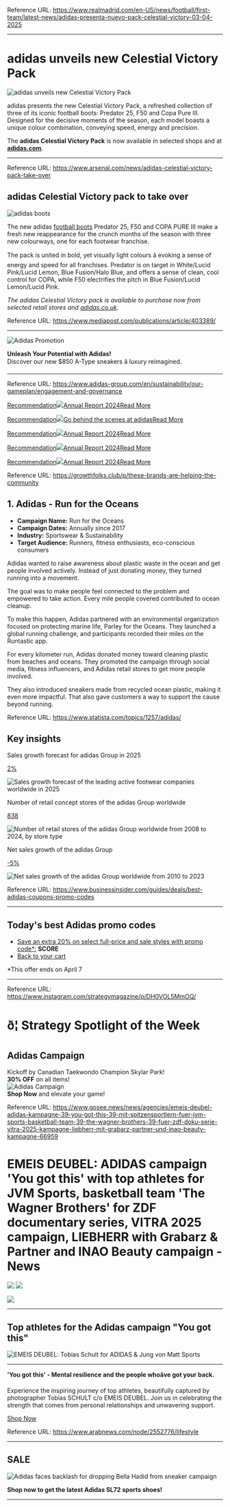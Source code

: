 Reference URL: https://www.realmadrid.com/en-US/news/football/first-team/latest-news/adidas-presenta-nuevo-pack-celestial-victory-03-04-2025 


---

#  adidas unveils new Celestial Victory Pack 

![adidas unveils new Celestial Victory Pack](https://publish-p47754-e237306.adobeaemcloud.com/adobe/dynamicmedia/deliver/dm-aid--c71fc0fd-1402-41f7-b0ab-70d977f36826/ND_BELLINGHAM_BOTAS_ADIDAS.app.webp?preferwebp=true)

adidas presents the new Celestial Victory Pack, a refreshed collection of three of its iconic football boots: Predator 25, F50 and Copa Pure III. Designed for the decisive moments of the season, each model boasts a unique colour combination, conveying speed, energy and precision.

The **adidas Celestial Victory Pack** is now available in selected shops and at [**adidas.com**](https://www.adidas.com/us/men-soccer-shoes).

---


Reference URL: https://www.arsenal.com/news/adidas-celestial-victory-pack-take-over 


## adidas Celestial Victory pack to take over

![adidas boots](https://www.arsenal.com/sites/default/files/styles/large_16x9/public/images/adidas-boots_zvcoslyu.png?h=6dff888f&auto=webp&itok=yefui5DF)

The new adidas [football boots](https://www.adidas.co.uk/men-football-shoes) Predator 25, F50 and COPA PURE III make a fresh new reappearance for the crunch months of the season with three new colourways, one for each footwear franchise.

The pack is united in bold, yet visually light colours â evoking a sense of energy and speed for all franchises. Predator is on target in White/Lucid Pink/Lucid Lemon, Blue Fusion/Halo Blue, and offers a sense of clean, cool control for COPA, while F50 electrifies the pitch in Blue Fusion/Lucid Lemon/Lucid Pink.

_The adidas Celestial Victory pack is available to purchase now from selected retail stores and_ [_adidas.co.uk_](https://www.adidas.co.uk/men-football-shoes)_._


Reference URL: https://www.mediapost.com/publications/article/403389/ 


---

![Adidas Promotion](https://s3.amazonaws.com/media.mediapost.com/dam/cropped/2025/02/13/screenshot-2025-02-13-at-100057-am_n2r1bQV.png)

**Unleash Your Potential with Adidas!**  
Discover our new $850 A-Type sneakers â luxury reimagined.  

---



Reference URL: https://www.adidas-group.com/en/sustainability/our-gameplan/engagement-and-governance 


[Recommendation![](https://res.cloudinary.com/confirmed-web/image/upload/v1743699515/adidas-group/images/2025/YGT-4_pesxcj.png)Annual Report 2024Read More](https://report.adidas-group.com/2024/en/)

[Recommendation![](https://res.cloudinary.com/confirmed-web/image/upload/v1743520286/adidas-group/images/3x4_mzw9lo.jpg)Go behind the scenes at adidasRead More](https://www.adidas-group.com/en/sustainability/our-gameplan/magazine)

[Recommendation![](https://res.cloudinary.com/confirmed-web/image/upload/v1743699515/adidas-group/images/2025/YGT-4_pesxcj.png)Annual Report 2024Read More](https://report.adidas-group.com/2024/en/)

[Recommendation![](https://res.cloudinary.com/confirmed-web/image/upload/v1743699515/adidas-group/images/2025/YGT-4_pesxcj.png)Annual Report 2024Read More](https://report.adidas-group.com/2024/en/)

[Recommendation![](https://res.cloudinary.com/confirmed-web/image/upload/v1743699515/adidas-group/images/2025/YGT-4_pesxcj.png)Annual Report 2024Read More](https://report.adidas-group.com/2024/en/)


Reference URL: https://growthfolks.club/p/these-brands-are-helping-the-community 


## **1\. Adidas - Run for the Oceans**

* **Campaign Name:** Run for the Oceans
* **Campaign Dates:** Annually since 2017
* **Industry:** Sportswear & Sustainability
* **Target Audience:** Runners, fitness enthusiasts, eco-conscious consumers

Adidas wanted to raise awareness about plastic waste in the ocean and get people involved actively. Instead of just donating money, they turned running into a movement. 

The goal was to make people feel connected to the problem and empowered to take action. Every mile people covered contributed to ocean cleanup.

To make this happen, Adidas partnered with an environmental organization focused on protecting marine life, Parley for the Oceans. They launched a global running challenge, and participants recorded their miles on the Runtastic app. 

For every kilometer run, Adidas donated money toward cleaning plastic from beaches and oceans. They promoted the campaign through social media, fitness influencers, and Adidas retail stores to get more people involved.

They also introduced sneakers made from recycled ocean plastic, making it even more impactful. That also gave customers a way to support the cause beyond running.


Reference URL: https://www.statista.com/topics/1257/adidas/ 


##  Key insights

Sales growth forecast for adidas Group in 2025

[ 2%](https://www.statista.com/statistics/1173950/sales-growth-of-the-leading-active-footwear-companies-worldwide/)

![Sales growth forecast of the leading active footwear companies worldwide in 2025](https://cdn.statcdn.com/Statistic/1170000/1173950-blank-100.png)

Number of retail concept stores of the adidas Group worldwide

[ 838](https://www.statista.com/statistics/268442/number-of-retail-stores-of-the-adidas-group-worldwide-by-store-type/)

![Number of retail stores of the adidas Group worldwide from 2008 to 2024, by store type](https://cdn.statcdn.com/Statistic/265000/268442-blank-100.png)

Net sales growth of the adidas Group

[ \-5%](https://www.statista.com/statistics/526669/retail-net-sales-growth-of-the-adidas-group-worldwide/)

![Net sales growth of the adidas Group worldwide from 2010 to 2023](https://cdn.statcdn.com/Statistic/525000/526669-blank-100.png)


Reference URL: https://www.businessinsider.com/guides/deals/best-adidas-coupons-promo-codes 


---

## Today's best Adidas promo codes

* [Save an extra 20% on select full-price and sale styles with promo code\*:](https://affiliate.insider.com/?amazonTrackingID=bi-auto-74677-20&h=4b0f34fe46240d2cde15806f1a8d4bc28c5067c7399c9daea89adfa29c0ca125&platform=browser&postID=67ab80f25794bed7384db159&postSlug=guides%2Fdeals%2Fbest-adidas-coupons-promo-codes&site=bi&u=https%3A%2F%2Fwww.adidas.com%2Fus%2Fshop) **SCORE**
* [Back to your cart](https://affiliate.insider.com/?amazonTrackingID=bi-auto-74677-20&h=602464eb13cee166b57af228c31bf9cb88cd1861811dc266be229058283546ba&platform=browser&postID=67ab80f25794bed7384db159&postSlug=guides%2Fdeals%2Fbest-adidas-coupons-promo-codes&site=bi&u=https%3A%2F%2Fwww.adidas.com%2Fus%2Fcart)

\*This offer ends on April 7

---


Reference URL: https://www.instagram.com/strategymagazine/p/DH0VOL5MmOQ/ 


# ð¦ Strategy Spotlight of the Week
## **Adidas Campaign**
Kickoff by Canadian Taekwondo Champion Skylar Park!  
**30% OFF** on all items!  
![Adidas Campaign](https://example.com/adidas-campaign-image.jpg)  
**Shop Now** and elevate your game!


Reference URL: https://www.gosee.news/news/agencies/emeis-deubel-adidas-kampagne-39-you-got-this-39-mit-spitzensportlern-fuer-jvm-sports-basketball-team-39-the-wagner-brothers-39-fuer-zdf-doku-serie-vitra-2025-kampagne-liebherr-mit-grabarz-partner-und-inao-beauty-kampagne-66959 


# EMEIS DEUBEL: ADIDAS campaign 'You got this' with top athletes for JVM Sports, basketball team 'The Wagner Brothers' for ZDF documentary series, VITRA 2025 campaign, LIEBHERR with Grabarz & Partner and INAO Beauty campaign - News

[![](https://www.gosee.news/images/default/gosee_men_open.png)](javascript:void%280%29;) [![](https://www.gosee.news/images/default/gosee_men_close.png)](javascript:void%280%29;)

[![](https://www.gosee.news/images/default/gosee_logo_mob.png)](https://www.gosee.news/) 

---

## Top athletes for the Adidas campaign "You got this"

![EMEIS DEUBEL: Tobias Schult for ADIDAS & Jung von Matt Sports](https://www.gosee.news/prev/616x616/images/content3/20250224-adidas-ygt-1-layouts-yemisi-kv-portrait-48sheet.jpg)

---

**'You got this' - Mental resilience and the people whoâve got your back.** 

Experience the inspiring journey of top athletes, beautifully captured by photographer Tobias SCHULT c/o EMEIS DEUBEL. Join us in celebrating the strength that comes from personal relationships and unwavering support.

[Shop Now](https://www.adidas.de/yougotthis) 


Reference URL: https://www.arabnews.com/node/2552776/lifestyle 


---

## **SALE**

![Adidas faces backlash for dropping Bella Hadid from sneaker campaign](https://www.arabnews.com/sites/default/files/styles/n_670_395/public/main-image/2024/07/19/4474821-117628518.jpeg?itok=lhRk_eLg "Adidas faces backlash for dropping Bella Hadid from sneaker campaign")

**Shop now to get the latest Adidas SL72 sports shoes!**

---
